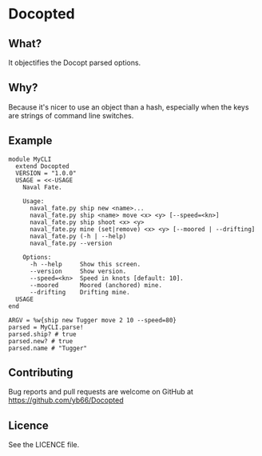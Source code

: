 # Docopted

## What?

It objectifies the Docopt parsed options.

## Why?

Because it's nicer to use an object than a hash, especially when the keys are strings of command line switches.

## Example

    module MyCLI
      extend Docopted
      VERSION = "1.0.0"
      USAGE = <<-USAGE
        Naval Fate.

        Usage:
          naval_fate.py ship new <name>...
          naval_fate.py ship <name> move <x> <y> [--speed=<kn>]
          naval_fate.py ship shoot <x> <y>
          naval_fate.py mine (set|remove) <x> <y> [--moored | --drifting]
          naval_fate.py (-h | --help)
          naval_fate.py --version

        Options:
          -h --help     Show this screen.
          --version     Show version.
          --speed=<kn>  Speed in knots [default: 10].
          --moored      Moored (anchored) mine.
          --drifting    Drifting mine.
      USAGE
    end

    ARGV = %w{ship new Tugger move 2 10 --speed=80}
    parsed = MyCLI.parse!
    parsed.ship? # true
    parsed.new? # true
    parsed.name # "Tugger"

## Contributing

Bug reports and pull requests are welcome on GitHub at https://github.com/yb66/Docopted

## Licence

See the LICENCE file.

